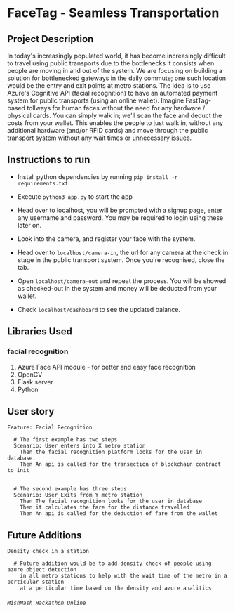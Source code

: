 FaceTag - Seamless Transportation
===


## Project Description

In today's increasingly populated world, it has become increasingly difficult to travel using public transports due to the bottlenecks it consists when people are moving in and out of the system.  We are focusing on building a solution for bottlenecked gateways in the daily commute; one such location would be the entry and exit points at metro stations. The idea is to use Azure's Cognitive API (facial recognition) to have an automated payment system for public transports (using an online wallet). Imagine FastTag-based tollways for human faces without the need for any hardware / physical cards. You can simply walk in; we'll scan the face and deduct the costs from your wallet.  This enables the people to just walk in, without any additional hardware (and/or RFID cards) and move through the public transport system without any wait times or unnecessary issues.

## Instructions to run

* Install python dependencies by running ```pip install -r requirements.txt```

* Execute ```python3 app.py``` to start the app

* Head over to localhost, you will be prompted with a signup page, enter any username and password. You may be required to login using these later on.

* Look into the camera, and register your face with the system.

* Head over to ```localhost/camera-in```, the url for any camera at the check in stage in the public transport system. Once you're recognised, close the tab.

* Open ```localhost/camera-out``` and repeat the process. You will be showed as checked-out in the system and money will be deducted from your wallet.

* Check ```localhost/dashboard``` to see the updated balance.



## Libraries Used

### facial recognition
1. Azure Face API module - for better and easy face recognition
2. OpenCV
3. Flask server
4. Python


User story
---
```gherkin=
Feature: Facial Recognition

  # The first example has two steps
  Scenario: User enters into X metro station
    Then the facial recognition platform looks for the user in database.
    Then An api is called for the transection of blockchain contract to init
    

  # The second example has three steps
  Scenario: User Exits from Y metro station
    Then The facial recognition looks for the user in database
    Then it calculates the fare for the distance travelled 
    Then An api is called for the deduction of fare from the wallet
```

Future Additions
---
```gherkin=
Density check in a station

  # Future addition would be to add density check of people using azure object detection
    in all metro stations to help with the wait time of the metro in a perticular station 
    at a perticular time based on the density and azure analitics

```

######  `MishMash Hackathon Online`